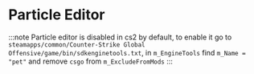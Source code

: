 # Particle Editor

:::note
Particle editor is disabled in cs2 by default, to enable it go to `steamapps/common/Counter-Strike Global Offensive/game/bin/sdkenginetools.txt`, in `m_EngineTools` find `m_Name = "pet"` and remove `csgo` from `m_ExcludeFromMods`
:::
